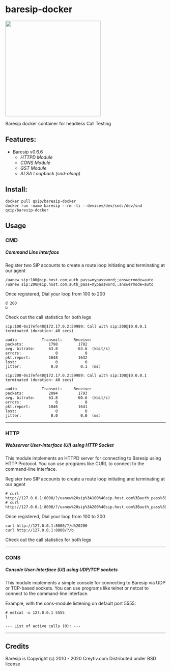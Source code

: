 baresip-docker
==============

<img src="https://raw.githubusercontent.com/baresip/baresip/master/share/logo.png" width=300>

Baresip docker container for headless Call Testing

## Features:

* Baresip v0.6.6
  - *HTTPD Module*
  - *CONS Module*
  - *GST Module*
  - *ALSA Loopback (snd-aloop)*

## Install:
```
docker pull qxip/baresip-docker
docker run -name baresip --rm -ti --device=/dev/snd:/dev/snd qxip/baresip-docker
```

## Usage

### CMD
##### Command Line Interface
Register two SIP accounts to create a route loop initiating and terminating at our agent
```
/uanew sip:100@sip.host.com;auth_pass=mypassword;;answermode=auto
/uanew sip:200@sip.host.com;auth_pass=mypassword;;answermode=auto
```
Once registered, Dial your loop from 100 to 200
```
d 200
b
```
Check out the call statistics for both legs
```
sip:100-0x17efe40@172.17.0.2:59989: Call with sip:200@10.0.0.1 terminated (duration: 40 secs)

audio           Transmit:     Receive:
packets:           1798         1782
avg. bitrate:      63.8         63.6  (kbit/s)
errors:               0            0
pkt.report:        1648         1632
lost:                 0            0
jitter:             0.0          0.1  (ms)

sip:200-0x17efe40@172.17.0.2:59989: Call with sip:100@10.0.0.1 terminated (duration: 40 secs)

audio           Transmit:     Receive:
packets:           2094         1793
avg. bitrate:      63.8         60.6  (kbit/s)
errors:               0            0
pkt.report:        1846         1641
lost:                 0            0
jitter:             0.0          0.0  (ms)
```

-------------

### HTTP
##### Webserver User-Interface (UI) using HTTP Socket
This module implements an HTTPD server for connecting to Baresip using HTTP Protocol. 
You can use programs like CURL to connect to the command-line interface.

Register two SIP accounts to create a route loop initiating and terminating at our agent
```
# curl http://127.0.0.1:8000/?/uanew%20sip%3A100%40sip.host.com%3Bauth_pass%3Dmypassword%3Banswermode=auto
# curl http://127.0.0.1:8000/?/uanew%20sip%3A200%40sip.host.com%3Bauth_pass%3Dmypassword%3Banswermode=auto
```
Once registered, Dial your loop from 100 to 200
```
curl http://127.0.0.1:8000/?/d%20200
curl http://127.0.0.1:8000/?/b
```
Check out the call statistics for both legs


-------------

### CONS
##### Console User-Interface (UI) using UDP/TCP sockets
 
This module implements a simple console for connecting to Baresip via UDP or TCP-based sockets. 
You can use programs like telnet or netcat to connect to the command-line interface.
 
Example, with the cons-module listening on default port 5555:
 
```
# netcat -u 127.0.0.1 5555
l

--- List of active calls (0): ---
```

-------------

## Credits
Baresip is Copyright (c) 2010 - 2020 Creytiv.com Distributed under BSD license
